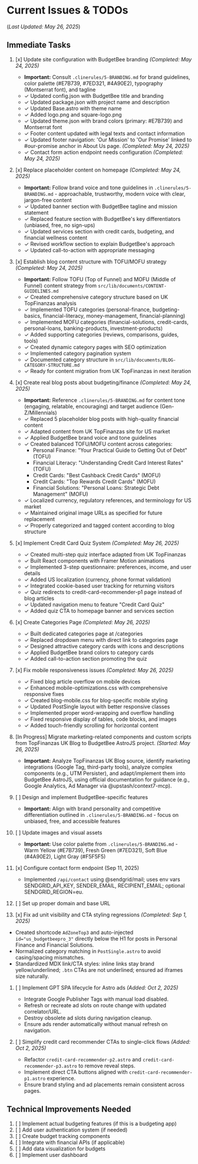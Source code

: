 # Current Issues & TODOs

(_Last Updated: May 26, 2025_)

## Immediate Tasks

1. [x] Update site configuration with BudgetBee branding _(Completed: May 24, 2025)_
   - **Important:** Consult `.clinerules/5-BRANDING.md` for brand guidelines, color palette (#E7B739, #7ED321, #4A90E2), typography (Montserrat font), and tagline
   - ✓ Updated config.json with BudgetBee title and branding
   - ✓ Updated package.json with project name and description
   - ✓ Updated Base.astro with theme name
   - ✓ Added logo.png and square-logo.png
   - ✓ Updated theme.json with brand colors (primary: #E7B739) and Montserrat font
   - ✓ Footer content updated with legal texts and contact information
   - ✓ Updated footer navigation: 'Our Mission' to 'Our Promise' linked to #our-promise anchor in About Us page. _(Completed: May 24, 2025)_
   - ✓ Contact form action endpoint needs configuration _(Completed: May 24, 2025)_
2. [x] Replace placeholder content on homepage _(Completed: May 24, 2025)_
   - **Important:** Follow brand voice and tone guidelines in `.clinerules/5-BRANDING.md` - approachable, trustworthy, modern voice with clear, jargon-free content
   - ✓ Updated banner section with BudgetBee tagline and mission statement
   - ✓ Replaced feature section with BudgetBee's key differentiators (unbiased, free, no sign-ups)
   - ✓ Updated services section with credit cards, budgeting, and financial wellness content
   - ✓ Revised workflow section to explain BudgetBee's approach
   - ✓ Updated call-to-action with appropriate messaging
3. [x] Establish blog content structure with TOFU/MOFU strategy _(Completed: May 24, 2025)_
   - **Important:** Follow TOFU (Top of Funnel) and MOFU (Middle of Funnel) content strategy from `src/lib/documents/CONTENT-GUIDELINES.md`
   - ✓ Created comprehensive category structure based on UK TopFinanzas analysis
   - ✓ Implemented TOFU categories (personal-finance, budgeting-basics, financial-literacy, money-management, financial-planning)
   - ✓ Implemented MOFU categories (financial-solutions, credit-cards, personal-loans, banking-products, investment-products)
   - ✓ Added supporting categories (reviews, comparisons, guides, tools)
   - ✓ Created dynamic category pages with SEO optimization
   - ✓ Implemented category pagination system
   - ✓ Documented category structure in `src/lib/documents/BLOG-CATEGORY-STRUCTURE.md`
   - ✓ Ready for content migration from UK TopFinanzas in next iteration
4. [x] Create real blog posts about budgeting/finance _(Completed: May 24, 2025)_
   - **Important:** Reference `.clinerules/5-BRANDING.md` for content tone (engaging, relatable, encouraging) and target audience (Gen-Z/Millennials)
   - ✓ Replaced 5 placeholder blog posts with high-quality financial content
   - ✓ Adapted content from UK TopFinanzas site for US market
   - ✓ Applied BudgetBee brand voice and tone guidelines
   - ✓ Created balanced TOFU/MOFU content across categories:
     - Personal Finance: "Your Practical Guide to Getting Out of Debt" (TOFU)
     - Financial Literacy: "Understanding Credit Card Interest Rates" (TOFU)
     - Credit Cards: "Best Cashback Credit Cards" (MOFU)
     - Credit Cards: "Top Rewards Credit Cards" (MOFU)
     - Financial Solutions: "Personal Loans: Strategic Debt Management" (MOFU)
   - ✓ Localized currency, regulatory references, and terminology for US market
   - ✓ Maintained original image URLs as specified for future replacement
   - ✓ Properly categorized and tagged content according to blog structure
5. [x] Implement Credit Card Quiz System _(Completed: May 26, 2025)_
   - ✓ Created multi-step quiz interface adapted from UK TopFinanzas
   - ✓ Built React components with Framer Motion animations
   - ✓ Implemented 3-step questionnaire: preferences, income, and user details
   - ✓ Added US localization (currency, phone format validation)
   - ✓ Integrated cookie-based user tracking for returning visitors
   - ✓ Quiz redirects to credit-card-recommender-p1 page instead of blog articles
   - ✓ Updated navigation menu to feature "Credit Card Quiz"
   - ✓ Added quiz CTA to homepage banner and services section
6. [x] Create Categories Page _(Completed: May 26, 2025)_
   - ✓ Built dedicated categories page at /categories
   - ✓ Replaced dropdown menu with direct link to categories page
   - ✓ Designed attractive category cards with icons and descriptions
   - ✓ Applied BudgetBee brand colors to category cards
   - ✓ Added call-to-action section promoting the quiz
7. [x] Fix mobile responsiveness issues _(Completed: May 26, 2025)_
   - ✓ Fixed blog article overflow on mobile devices
   - ✓ Enhanced mobile-optimizations.css with comprehensive responsive fixes
   - ✓ Created blog-mobile.css for blog-specific mobile styling
   - ✓ Updated PostSingle layout with better responsive classes
   - ✓ Implemented proper word-wrapping and overflow handling
   - ✓ Fixed responsive display of tables, code blocks, and images
   - ✓ Added touch-friendly scrolling for horizontal content
8. [In Progress] Migrate marketing-related components and custom scripts from TopFinanzas UK Blog to BudgetBee AstroJS project. _(Started: May 26, 2025)_
   - **Important:** Analyze TopFinanzas UK Blog source, identify marketing integrations (Google Tag, third-party tools), analyze complex components (e.g., UTM Persister), and adapt/implement them into BudgetBee AstroJS, using official documentation for guidance (e.g., Google Analytics, Ad Manager via @upstash/context7-mcp).
9. [ ] Design and implement BudgetBee-specific features
   - **Important:** Align with brand personality and competitive differentiation outlined in `.clinerules/5-BRANDING.md` - focus on unbiased, free, and accessible features
10. [ ] Update images and visual assets
    - **Important:** Use color palette from `.clinerules/5-BRANDING.md` - Warm Yellow (#E7B739), Fresh Green (#7ED321), Soft Blue (#4A90E2), Light Gray (#F5F5F5)

11. [x] Configure contact form endpoint (Sep 11, 2025)
    - Implemented `/api/contact` using @sendgrid/mail; uses env vars SENDGRID_API_KEY, SENDER_EMAIL, RECIPIENT_EMAIL; optional SENDGRID_REGION=eu.

12. [ ] Set up proper domain and base URL

13. [x] Fix ad unit visibility and CTA styling regressions _(Completed: Sep 1, 2025)_

- Created shortcode `AdZoneTop3` and auto-injected `id="us_budgetbeepro_3"` directly below the H1 for posts in Personal Finance and Financial Solutions.
- Normalized category matching in `PostSingle.astro` to avoid casing/spacing mismatches.
- Standardized MDX link/CTA styles: inline links stay brand yellow/underlined; `.btn` CTAs are not underlined; ensured ad iframes size naturally.

1. [ ] Implement GPT SPA lifecycle for Astro ads _(Added: Oct 2, 2025)_
   - Integrate Google Publisher Tags with manual load disabled.
   - Refresh or recreate ad slots on route change with updated correlator/URL.
   - Destroy obsolete ad slots during navigation cleanup.
   - Ensure ads render automatically without manual refresh on navigation.

2. [ ] Simplify credit card recommender CTAs to single-click flows _(Added: Oct 2, 2025)_
   - Refactor `credit-card-recommender-p2.astro` and `credit-card-recommender-p3.astro` to remove reveal steps.
   - Implement direct CTA buttons aligned with `credit-card-recommender-p1.astro` experience.
   - Ensure brand styling and ad placements remain consistent across pages.

## Technical Improvements Needed

1. [ ] Implement actual budgeting features (if this is a budgeting app)
2. [ ] Add user authentication system (if needed)
3. [ ] Create budget tracking components
4. [ ] Integrate with financial APIs (if applicable)
5. [ ] Add data visualization for budgets
6. [ ] Implement user dashboard
